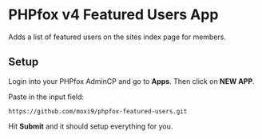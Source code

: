 # PHPfox v4 Featured Users App

Adds a list of featured users on the sites index page for members.

## Setup

Login into your PHPfox AdminCP and go to **Apps**. Then click on **NEW APP**.

Paste in the input field:
```
https://github.com/moxi9/phpfox-featured-users.git
```

Hit **Submit** and it should setup everything for you.
